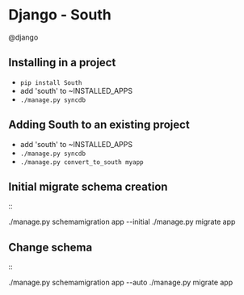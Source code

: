 # Django - South
@django 

Installing in a project
-----------------------


* ``pip install South``
* add 'south' to ~INSTALLED_APPS
* ``./manage.py syncdb``


Adding South to an existing project
-----------------------------------


* add 'south' to ~INSTALLED_APPS
* ``./manage.py syncdb``
* ``./manage.py convert_to_south myapp``


Initial migrate schema creation
-------------------------------

::

 ./manage.py schemamigration app --initial
 ./manage.py migrate app

Change schema
-------------

::

 ./manage.py schemamigration app --auto
 ./manage.py migrate app



